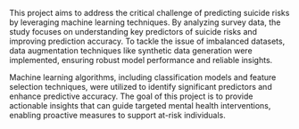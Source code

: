 This project aims to address the critical challenge of predicting suicide risks by leveraging machine learning techniques. By analyzing survey data, the study focuses on understanding key predictors of suicide risks and improving prediction accuracy. To tackle the issue of imbalanced datasets, data augmentation techniques like synthetic data generation were implemented, ensuring robust model performance and reliable insights.

Machine learning algorithms, including classification models and feature selection techniques, were utilized to identify significant predictors and enhance predictive accuracy. The goal of this project is to provide actionable insights that can guide targeted mental health interventions, enabling proactive measures to support at-risk individuals.
